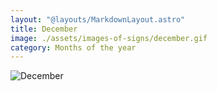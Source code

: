 ```yaml
---
layout: "@layouts/MarkdownLayout.astro"
title: December
image: ./assets/images-of-signs/december.gif
category: Months of the year
---
```


![December](@signs/december.gif)
